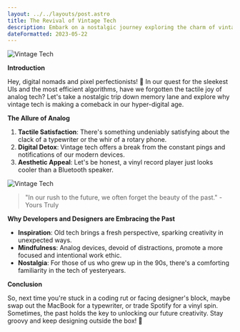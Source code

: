 ```yaml
---
layout: ../../layouts/post.astro
title: The Revival of Vintage Tech
description: Embark on a nostalgic journey exploring the charm of vintage tech and its unexpected resurgence among modern developers and designers.
dateFormatted: 2023-05-22
---
```


![Vintage Tech](/assets/images/posts/vintage-tech-01.jpg)

**Introduction**

Hey, digital nomads and pixel perfectionists! 🌌 In our quest for the sleekest UIs and the most efficient algorithms, have we forgotten the tactile joy of analog tech? Let's take a nostalgic trip down memory lane and explore why vintage tech is making a comeback in our hyper-digital age.

**The Allure of Analog**

1. **Tactile Satisfaction**: There's something undeniably satisfying about the clack of a typewriter or the whir of a rotary phone.
2. **Digital Detox**: Vintage tech offers a break from the constant pings and notifications of our modern devices.
3. **Aesthetic Appeal**: Let's be honest, a vinyl record player just looks cooler than a Bluetooth speaker.

![Vintage Tech](/assets/images/posts/vintage-tech-02.jpg)

> "In our rush to the future, we often forget the beauty of the past." - Yours Truly

**Why Developers and Designers are Embracing the Past**

- **Inspiration**: Old tech brings a fresh perspective, sparking creativity in unexpected ways.
- **Mindfulness**: Analog devices, devoid of distractions, promote a more focused and intentional work ethic.
- **Nostalgia**: For those of us who grew up in the 90s, there's a comforting familiarity in the tech of yesteryears.

**Conclusion**

So, next time you're stuck in a coding rut or facing designer's block, maybe swap out the MacBook for a typewriter, or trade Spotify for a vinyl spin. Sometimes, the past holds the key to unlocking our future creativity. Stay groovy and keep designing outside the box! 🚀